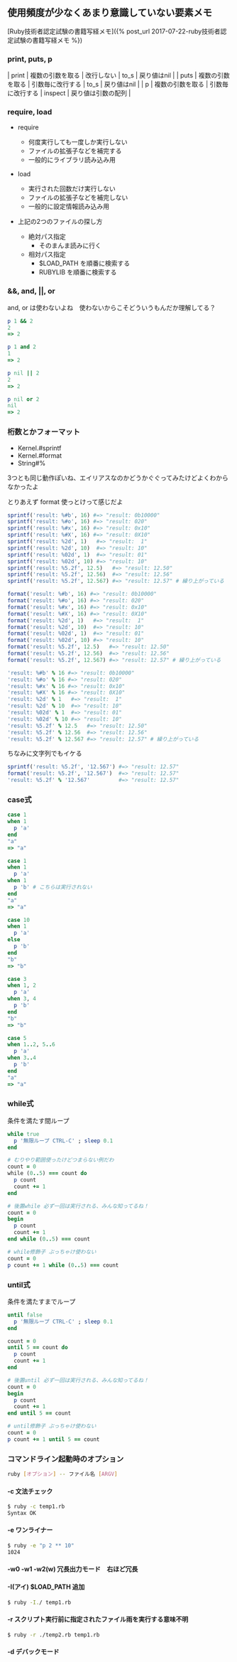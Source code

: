 ## 使用頻度が少なくあまり意識していない要素メモ

[Ruby技術者認定試験の書籍写経メモ]({% post_url 2017-07-22-ruby技術者認定試験の書籍写経メモ %})

### print, puts, p

| print | 複数の引数を取る | 改行しない       | to_s    | 戻り値はnil        |
| puts  | 複数の引数を取る | 引数毎に改行する | to_s    | 戻り値はnil        |
| p     | 複数の引数を取る | 引数毎に改行する | inspect | 戻り値は引数の配列 |

### require, load

- require
  - 何度実行しても一度しか実行しない
  - ファイルの拡張子などを補完する
  - 一般的にライブラリ読み込み用

- load
  - 実行された回数だけ実行しない
  - ファイルの拡張子などを補完しない
  - 一般的に設定情報読み込み用

- 上記の2つのファイルの探し方
  - 絶対パス指定
    - そのまんま読みに行く
  - 相対パス指定
    - $LOAD_PATH を順番に検索する
    - RUBYLIB を順番に検索する

### &&, and, ||, or

and, or は使わないよね　使わないからこそどういうもんだか理解してる？

```ruby
p 1 && 2
2
=> 2

p 1 and 2
1
=> 2

p nil || 2
2
=> 2

p nil or 2
nil
=> 2
```

### 桁数とかフォーマット

- Kernel.#sprintf
- Kernel.#format
- String#%

3つとも同じ動作ぽいね、エイリアスなのかどうかぐぐってみたけどよくわからなかったよ

とりあえず format 使っとけって感じだよ

```ruby
sprintf('result: %#b', 16) #=> "result: 0b10000"
sprintf('result: %#o', 16) #=> "result: 020"
sprintf('result: %#x', 16) #=> "result: 0x10"
sprintf('result: %#X', 16) #=> "result: 0X10"
sprintf('result: %2d', 1)   #=> "result:  1"
sprintf('result: %2d', 10)  #=> "result: 10"
sprintf('result: %02d', 1)  #=> "result: 01"
sprintf('result: %02d', 10) #=> "result: 10"
sprintf('result: %5.2f', 12.5)   #=> "result: 12.50"
sprintf('result: %5.2f', 12.56)  #=> "result: 12.56"
sprintf('result: %5.2f', 12.567) #=> "result: 12.57" # 繰り上がっている

format('result: %#b', 16) #=> "result: 0b10000"
format('result: %#o', 16) #=> "result: 020"
format('result: %#x', 16) #=> "result: 0x10"
format('result: %#X', 16) #=> "result: 0X10"
format('result: %2d', 1)   #=> "result:  1"
format('result: %2d', 10)  #=> "result: 10"
format('result: %02d', 1)  #=> "result: 01"
format('result: %02d', 10) #=> "result: 10"
format('result: %5.2f', 12.5)   #=> "result: 12.50"
format('result: %5.2f', 12.56)  #=> "result: 12.56"
format('result: %5.2f', 12.567) #=> "result: 12.57" # 繰り上がっている

'result: %#b' % 16 #=> "result: 0b10000"
'result: %#o' % 16 #=> "result: 020"
'result: %#x' % 16 #=> "result: 0x10"
'result: %#X' % 16 #=> "result: 0X10"
'result: %2d' % 1   #=> "result:  1"
'result: %2d' % 10  #=> "result: 10"
'result: %02d' % 1  #=> "result: 01"
'result: %02d' % 10 #=> "result: 10"
'result: %5.2f' % 12.5   #=> "result: 12.50"
'result: %5.2f' % 12.56  #=> "result: 12.56"
'result: %5.2f' % 12.567 #=> "result: 12.57" # 繰り上がっている
```

ちなみに文字列でもイケる

```ruby
sprintf('result: %5.2f', '12.567') #=> "result: 12.57"
format('result: %5.2f', '12.567')  #=> "result: 12.57"
'result: %5.2f' % '12.567'         #=> "result: 12.57"
```

### case式

```ruby
case 1
when 1
  p 'a'
end
"a"
=> "a"

case 1
when 1
  p 'a'
when 1
  p 'b' # こちらは実行されない
end
"a"
=> "a"

case 10
when 1
  p 'a'
else
  p 'b'
end
"b"
=> "b"

case 3
when 1, 2
  p 'a'
when 3, 4
  p 'b'
end
"b"
=> "b"

case 5
when 1..2, 5..6
  p 'a'
when 3..4
  p 'b'
end
"a"
=> "a"
```

### while式

条件を満たす間ループ

```ruby
while true
  p '無限ループ CTRL-C' ; sleep 0.1
end

# むりやり範囲使ったけどつまらない例だわ
count = 0
while (0..5) === count do
  p count
  count += 1
end

# 後置while 必ず一回は実行される、みんな知ってるね！
count = 0
begin
  p count
  count += 1
end while (0..5) === count

# while修飾子 ぶっちゃけ使わない
count = 0
p count += 1 while (0..5) === count
```

### until式

条件を満たすまでループ

```ruby
until false
  p '無限ループ CTRL-C' ; sleep 0.1
end

count = 0
until 5 == count do
  p count
  count += 1
end

# 後置until 必ず一回は実行される、みんな知ってるね！
count = 0
begin
  p count
  count += 1
end until 5 == count

# until修飾子 ぶっちゃけ使わない
count = 0
p count += 1 until 5 == count
```

### コマンドライン起動時のオプション

```sh
ruby [オプション] -- ファイル名 [ARGV]
```

#### -c 文法チェック

```sh
$ ruby -c temp1.rb
Syntax OK
```

#### -e ワンライナー

```sh
$ ruby -e "p 2 ** 10"
1024
```

#### -w0 -w1 -w2(w) 冗長出力モード　右ほど冗長

#### -I(アイ) $LOAD_PATH 追加

```sh
$ ruby -I./ temp1.rb
```

#### -r スクリプト実行前に指定されたファイル雨を実行する意味不明

```sh
$ ruby -r ./temp2.rb temp1.rb
```

#### -d デバックモード

